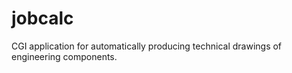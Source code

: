 jobcalc
=======

CGI application for automatically producing technical drawings of engineering components.
